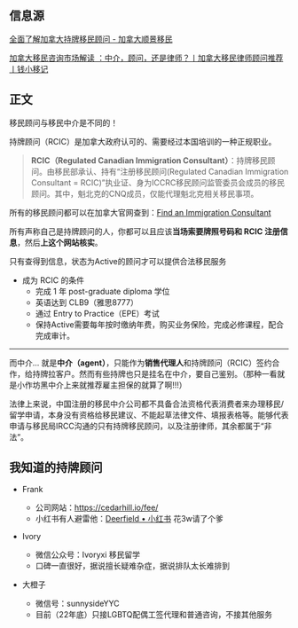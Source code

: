 ## 信息源

[全面了解加拿大持牌移民顾问 - 加拿大顺景移民](https://www.immica.com/regulated-canadian-immigration-consultant/)

[加拿大移民咨询市场解读 ：中介，顾问，还是律师？丨加拿大移民律师顾问推荐丨钱小移记](https://qianxiaoyi.com/canada-immigration-lawyer-and-consultant/)

## 正文


移民顾问与移民中介是不同的！

持牌顾问（RCIC）是加拿大政府认可的、需要经过本国培训的一种正规职业。

>**RCIC（Regulated Canadian Immigration Consultant）**：持牌移民顾问。由移民部承认、持有“注册移民顾问(Regulated Canadian Immigration Consultant = RCIC)”执业证、身为ICCRC移民顾问监管委员会成员的移民顾问。其中，魁北克的CNQ成员，仅能代理魁北克相关移民事项。[](https://qianxiaoyi.com/canada-immigration-lawyer-and-consultant/)

所有的移民顾问都可以在加拿大官网查到：[Find an Immigration Consultant](https://college-ic.ca/protecting-the-public/find-an-immigration-consultant)

所有声称自己是持牌顾问的人，你都可以且应该**当场索要牌照号码和 RCIC 注册信息**，然后**上这个网站核实**。

只有查得到信息，状态为Active的顾问才可以提供合法移民服务

<!--绝大多数加拿大移民顾问本人都在加拿大境内，且估计华人顾问也就几百名。-->

- 成为 RCIC 的条件
	- 完成 1 年 post-graduate diploma 学位
	- 英语达到 CLB9（雅思8777）
	- 通过 Entry to Practice（EPE）考试
	- 保持Active需要每年按时缴纳年费，购买业务保险，完成必修课程，配合完成审计。

---

而中介... 就是**中介（agent）**，只能作为**销售代理人**和持牌顾问（RCIC）签约合作，给持牌拉客户。然而有些持牌也只是挂名在中介，要自己鉴别。（那种一看就是小作坊黑中介上来就推荐雇主担保的就算了啊!!!）

法律上来说，中国注册的移民中介公司都不具备合法资格代表消费者来办理移民/留学申请，本身没有资格给移民建议、不能起草法律文件、填报表格等。能够代表申请与移民局IRCC沟通的只有持牌移民顾问，以及注册律师，其余都属于“非法”。


## 我知道的持牌顾问

- Frank 
	- 公司网站：https://cedarhill.io/fee/
	- 小红书有人避雷他：[Deerfield • 小红书](https://www.xiaohongshu.com/user/profile/5a534e92e8ac2b2ae440fa55?xhsshare=CopyLink&appuid=551841ada46e967d8b77dcbc&apptime=1669444261) 花3w请了个爹

- Ivory
	- 微信公众号：Ivoryxi 移民留学 
	- 口碑一直很好，据说擅长疑难杂症，据说排队太长难排到

- 大橙子
	- 微信号：sunnysideYYC
	- 目前（22年底）只接LGBTQ配偶工签代理和普通咨询，不接其他服务

